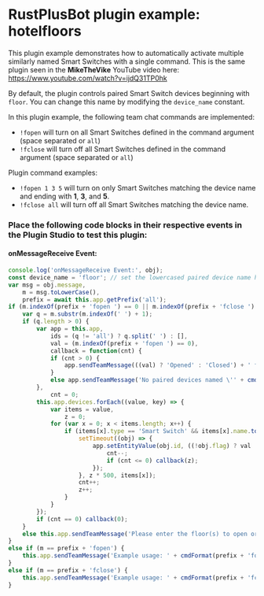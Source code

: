 # **RustPlusBot** plugin example: hotelfloors

This plugin example demonstrates how to automatically activate multiple similarly named Smart Switches with a single command. This is the same plugin seen in the **MikeTheVike** YouTube video here: https://www.youtube.com/watch?v=ijdQ31TP0hk

By default, the plugin controls paired Smart Switch devices beginning with `floor`. You can change this name by modifying the `device_name` constant.

In this plugin example, the following team chat commands are implemented:

- `!fopen` will turn on all Smart Switches defined in the command argument (space separated or `all`)
- `!fclose` will turn off all Smart Switches defined in the command argument (space separated or `all`)

Plugin command examples:

- `!fopen 1 3 5` will turn on only Smart Switches matching the device name and ending with **1**, **3**, and **5**.
- `!fclose all` will turn off all Smart Switches matching the device name.

### Place the following code blocks in their respective events in the Plugin Studio to test this plugin:

#### onMessageReceive Event:

```js
console.log('onMessageReceive Event:', obj);
const device_name = 'floor'; // set the lowercased paired device name here
var msg = obj.message,
    m = msg.toLowerCase(),
    prefix = await this.app.getPrefix('all');
if (m.indexOf(prefix + 'fopen ') == 0 || m.indexOf(prefix + 'fclose ') == 0) {
    var q = m.substr(m.indexOf(' ') + 1);
    if (q.length > 0) {
        var app = this.app,
            ids = (q != 'all') ? q.split(' ') : [],
            val = (m.indexOf(prefix + 'fopen ') == 0),
            callback = function(cnt) {
            if (cnt > 0) {
                app.sendTeamMessage(((val) ? 'Opened' : 'Closed') + ' floors: ' + q);
            }
            else app.sendTeamMessage('No paired devices named \'' + cmdFormat(device_name) + '\' found');
        },
            cnt = 0;
        this.app.devices.forEach((value, key) => {
            var items = value,
                z = 0;
            for (var x = 0; x < items.length; x++) {
                if (items[x].type == 'Smart Switch' && items[x].name.toLowerCase().indexOf(device_name) == 0 && (ids.length == 0 || ids.indexOf(parseInt(items[x].name.toLowerCase().replace(device_name, '')) + '') >= 0)) {
                    setTimeout((obj) => {
                        app.setEntityValue(obj.id, ((!obj.flag) ? val : !val), () => {
                            cnt--;
                            if (cnt <= 0) callback(z);
                        });
                    }, z * 500, items[x]);
                    cnt++;
                    z++;
                }
            }
        });
        if (cnt == 0) callback(0);
    }
    else this.app.sendTeamMessage('Please enter the floor(s) to open or close');
}
else if (m == prefix + 'fopen') {
    this.app.sendTeamMessage('Example usage: ' + cmdFormat(prefix + 'fopen all'));
}
else if (m == prefix + 'fclose') {
    this.app.sendTeamMessage('Example usage: ' + cmdFormat(prefix + 'fclose all'));
}
```
